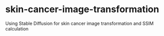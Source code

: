 # skin-cancer-image-transformation
Using Stable Diffusion for skin cancer image transformation and SSIM calculation
